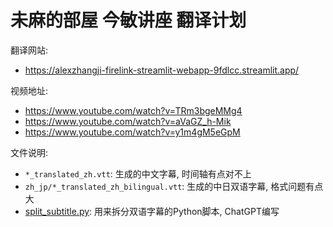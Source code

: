 # 未麻的部屋 今敏讲座 翻译计划

翻译网站:

- https://alexzhangji-firelink-streamlit-webapp-9fdlcc.streamlit.app/

视频地址:

- https://www.youtube.com/watch?v=TRm3bgeMMg4
- https://www.youtube.com/watch?v=aVaGZ_h-Mik
- https://www.youtube.com/watch?v=y1m4gM5eGpM

文件说明:

- `*_translated_zh.vtt`: 生成的中文字幕, 时间轴有点对不上
- `zh_jp/*_translated_zh_bilingual.vtt`: 生成的中日双语字幕, 格式问题有点大
- [split_subtitle.py](zh_jp/split_subtitle.py): 用来拆分双语字幕的Python脚本, ChatGPT编写
